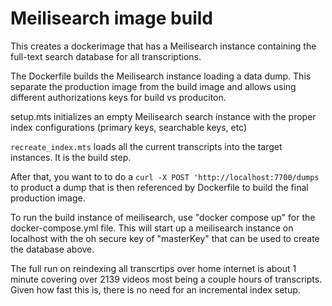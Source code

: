 # Meilisearch image build

This creates a dockerimage that has a Meilisearch instance
containing the full-text search database for all transcriptions.

The Dockerfile builds the Meilisearch instance loading a data dump.
This separate the production image from the build image and allows
using different authorizations keys for build vs produciton.

setup.mts initializes an empty Meilisearch search instance with
the proper index configurations (primary keys, searchable keys, etc)

`recreate_index.mts` loads all the current transcripts into the target
instances. It is the build step.

After that, you want to to do a `curl -X POST 'http://localhost:7700/dumps`
to product a dump that is then referenced by Dockerfile to build the final
production image.

To run the build instance of meilisearch, use "docker compose up" for the
docker-compose.yml file. This will start up a meilisearch instance on
localhost with the oh secure key of "masterKey" that can be used to 
create the database above.

The full run on reindexing all transcrtips over home internet is about 1 minute
covering over 2139 videos most being a couple hours of transcripts. Given
how fast this is, there is no need for an incremental index setup.
